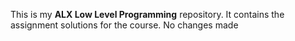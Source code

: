 This is my **ALX Low Level Programming** repository. It contains the assignment solutions for the course.
No changes made
